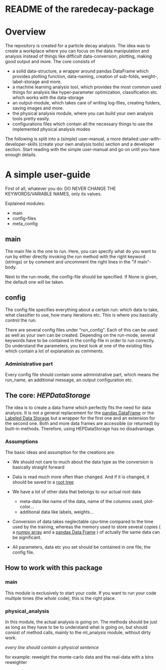 # README of the raredecay-package #

# Overview #
 The repository is created for a particle decay analysis. The idea was to create a workplace where you can focus on the data manipulation and analysis instead of things like difficult data-conversion, plotting, making good output and more. The core consists of 
- a solid data-structure, a wrapper around pandas DataFrame which provides plotting function, data-naming, creation of sub-folds, weight-, label-storage and more.
- a machine learning analysis tool, which provides the most common used things for analysis like hyper-parameter optimization, classification etc. which works with the data-storage
- an output-module, which takes care of writing log-files, creating folders, saving images and more.
- the physical analysis module, where you can build your own analysis tools pretty easily.
- configurations files which contain all the necessary things to use the implemented physical analysis modes

The following is split into a (simple) user-manual, a more detailed user-with-developer-skills (create your own analysis tools) section and a developer section. Start reading with the simple user-manual and go on until you have enough details.

# A simple user-guide #

First of all, whatever you do: DO NEVER CHANGE THE KEYWORDS/VARIABLE NAMES, only its values.

Explained modules:
- main
- config-files
- meta_config

## main ##

The main file is the one to run. Here, you can specify what do you want to run by either directly invoking the *run* method with the right keyword (strings) or by comment and uncomment the right lines in the "if main"-body.

Next to the run-mode, the config-file should be specified. If None is given, the default one will be taken.

## config ##

The config file specifies everything about a certain run: which data to take, what classifier to use, how many iterations etc. This is where you basically control the run.

There are several config files under "run_config". Each of this can be used as well as your own can be created. Depending on the run-mode, several keywords have to be contained in the config-file in order to run correctly. Do understand the parameters, you best look at one of the existing files which contain a lot of explanation as comments.

### Administrative part ###

Every config file should contain some administrative part, which means the run_name, an additional message, an output configuration etc.

## The core: _HEPDataStorage_ ##
 The idea is to create a data frame which perfectly fits the need for data analysis. It is not a general replacement for the [pandas DataFrame][pandas.DataFrame] or the [Labeled Data Storage][LabeledDataStorage] but a wrapper for the first one and an extension for the second one. Both and more data frames are accessible (or returned) by built-in methods. Therefore, using HEPDataStorage has no disadvantage.

### Assumptions ###
The basic ideas and assumption for the creations are:

* We should not care to much about the data type as the conversion is basically straight forward
* Data is read much more often than changed. And if it is changed, it should be saved to a [root tree](rootTree)
* We have a lot of other data that belongs to our actual root data
    * meta-data like name of the data, name of the columns used, plot-color...
    * additional data like labels, weights...
* Conversion of data takes neglectable cpu-time compared to the time used by the training, whereas the memory used to store several copies ( a [numpy array][numpy.array] and a [pandas Data Frame][pandas.DataFrame] ) of actually the same data can be significant.

* All parameters, data etc you set should be contained in one file, the config file.

## How to work with this package ##

### main ###
This module is exclusively to start your code. If you want to run your code multiple times (the *whole* code), this is the right place.

### physical_analysis ###
In this module, the actual analysis is going on. The methods should be just as long as they have to be to understand what is going on, but should consist of method calls, mainly to the ml_analysis module, without dirty work.

*every line should contain a _physical_ sentence*

for example: reweight the monte-carlo data and the real-data with a bins reweighter



[pandas.DataFrame]: http://pandas.pydata.org/pandas-docs/stable/generated/pandas.DataFrame.html
[LabeledDataStorage]: http://yandex.github.io/rep/data.html#module-rep.data.storage
[numpy.array]: http://docs.scipy.org/doc/numpy-1.10.1/user/basics.rec.html
[rootTree]: https://root.cern.ch/doc/v606/classTTree.html